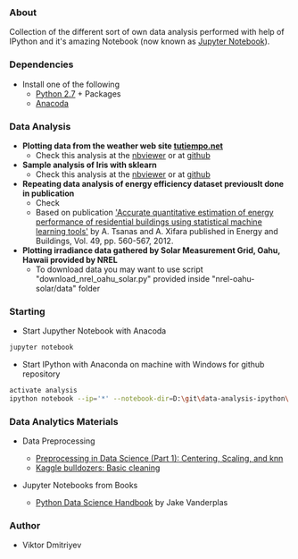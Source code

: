 ### About

Collection of the different sort of own data analysis performed with help of IPython and it's amazing Notebook (now known as [Jupyter Notebook](http://jupyter.org/)).

### Dependencies

* Install one of the following
    - [Python 2.7](http://www.python.org/download/) + Packages
    - [Anacoda](https://www.continuum.io/downloads)

### Data Analysis

* **Plotting data from the weather web site [tutiempo.net](http://en.tutiempo.net/)**
    - Check this analysis at the [nbviewer](http://nbviewer.ipython.org/github/vdmitriyev/data-analysis-ipython/blob/master/tutiempo/tutiempo.ipynb) or at [github](https://github.com/vdmitriyev/data-analysis-ipython/blob/master/tutiempo/tutiempo.ipynb)
* **Sample analysis of Iris with sklearn**
    - Check this analysis at the [nbviewer](http://nbviewer.ipython.org/github/vdmitriyev/data-analysis-ipython/blob/master/iris/iris.ipynb) or at [github](https://github.com/vdmitriyev/data-analysis-ipython/blob/master/iris/iris.ipynb)
* **Repeating data analysis of energy efficiency dataset previouslt done in publication**
    - Check
    - Based on publication ['Accurate quantitative estimation of energy performance of residential buildings using statistical machine learning tools'](https://scholar.google.com/scholar?hl=en&q=A.+Tsanas%2C+A.+Xifara%3A+%27Accurate+quantitative+estimation+of+energy+performance+of+residential+buildings+using+statistical+machine+learning+tools%27%2C+Energy+and+Buildings%2C+Vol.+49%2C+pp.+560-567%2C+2012&btnG=&as_sdt=1%2C5&as_sdtp=) by A. Tsanas and A. Xifara published in Energy and Buildings, Vol. 49, pp. 560-567, 2012.
* **Plotting irradiance data gathered by Solar Measurement Grid, Oahu, Hawaii provided by NREL**
    - To download data you may want to use script "download_nrel_oahu_solar.py" provided inside "nrel-oahu-solar/data" folder

### Starting

* Start Jupyther Notebook with Anacoda
```bash
jupyter notebook
```
* Start IPython with Anaconda on machine with Windows for github repository
```bash
activate analysis
ipython notebook --ip='*' --notebook-dir=D:\git\data-analysis-ipython\
```

### Data Analytics Materials 

* Data Preprocessing
     - [Preprocessing in Data Science (Part 1): Centering, Scaling, and knn](https://www.datacamp.com/community/tutorials/preprocessing-in-data-science-part-1-centering-scaling-and-knn#gs.XJ7SfLk)
    - [Kaggle bulldozers: Basic cleaning](http://danielfrg.com/blog/2013/03/07/kaggle-bulldozers-basic-cleaning/)

* Jupyter Notebooks from Books
    - [Python Data Science Handbook](https://github.com/jakevdp/PythonDataScienceHandbook) by Jake Vanderplas
    
### Author

* Viktor Dmitriyev
